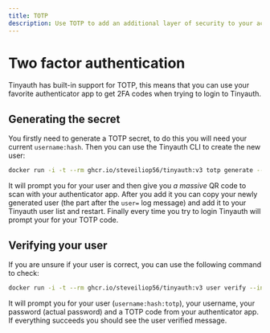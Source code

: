 ```yaml
---
title: TOTP
description: Use TOTP to add an additional layer of security to your accounts.
---
```


# Two factor authentication

Tinyauth has built-in support for TOTP, this means that you can use your favorite authenticator app to get 2FA codes when trying to login to Tinyauth.

## Generating the secret

You firstly need to generate a TOTP secret, to do this you will need your current `username:hash`. Then you can use the Tinyauth CLI to create the new user:

```sh
docker run -i -t --rm ghcr.io/steveiliop56/tinyauth:v3 totp generate --interactive
```

It will prompt you for your user and then give you _a massive_ QR code to scan with your authenticator app. After you add it you can copy your newly generated user (the part after the `user=` log message) and add it to your Tinyauth user list and restart. Finally every time you try to login Tinyauth will prompt your for your TOTP code.

## Verifying your user

If you are unsure if your user is correct, you can use the following command to check:

```sh
docker run -i -t --rm ghcr.io/steveiliop56/tinyauth:v3 user verify --interactive
```

It will prompt you for your user (`username:hash:totp`), your username, your password (actual password) and a TOTP code from your authenticator app. If everything succeeds you should see the user verified message.
